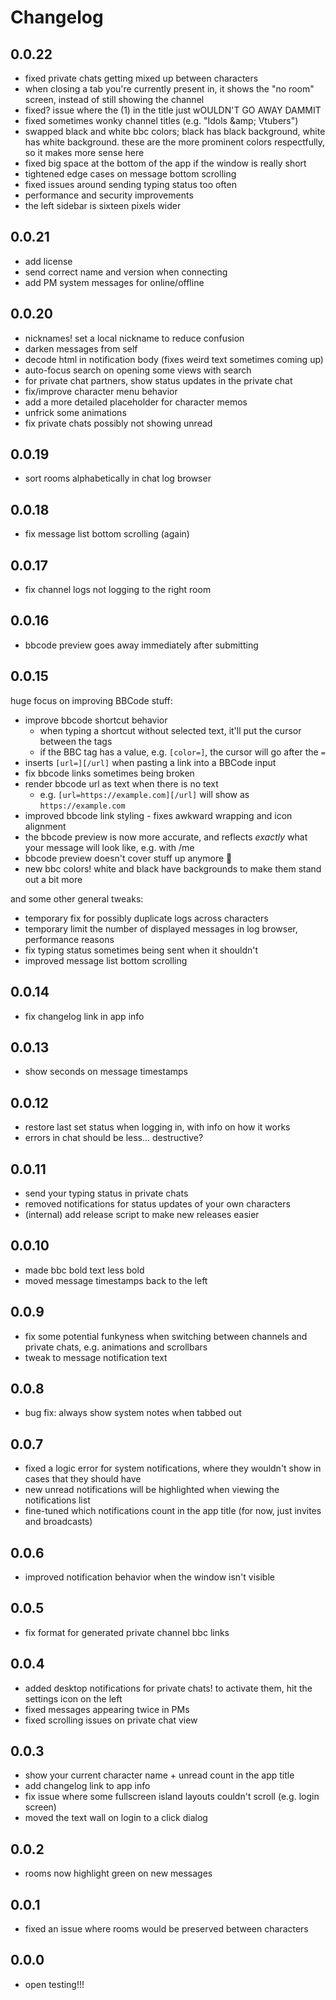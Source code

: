# Changelog

<!--new-version-->

## 0.0.22

- fixed private chats getting mixed up between characters
- when closing a tab you're currently present in, it shows the "no room" screen, instead of still showing the channel
- fixed? issue where the (1) in the title just wOULDN'T GO AWAY DAMMIT
- fixed sometimes wonky channel titles (e.g. "Idols \&amp; Vtubers")
- swapped black and white bbc colors; black has black background, white has white background. these are the more prominent colors respectfully, so it makes more sense here
- fixed big space at the bottom of the app if the window is really short
- tightened edge cases on message bottom scrolling
- fixed issues around sending typing status too often
- performance and security improvements
- the left sidebar is sixteen pixels wider

## 0.0.21

- add license
- send correct name and version when connecting
- add PM system messages for online/offline

## 0.0.20

- nicknames! set a local nickname to reduce confusion
- darken messages from self
- decode html in notification body (fixes weird text sometimes coming up)
- auto-focus search on opening some views with search
- for private chat partners, show status updates in the private chat
- fix/improve character menu behavior
- add a more detailed placeholder for character memos
- unfrick some animations
- fix private chats possibly not showing unread

## 0.0.19

- sort rooms alphabetically in chat log browser

## 0.0.18

- fix message list bottom scrolling (again)

## 0.0.17

- fix channel logs not logging to the right room

## 0.0.16

- bbcode preview goes away immediately after submitting

## 0.0.15

huge focus on improving BBCode stuff:

- improve bbcode shortcut behavior
  - when typing a shortcut without selected text, it'll put the cursor between the tags
  - if the BBC tag has a value, e.g. `[color=]`, the cursor will go after the `=`
- inserts `[url=][/url]` when pasting a link into a BBCode input
- fix bbcode links sometimes being broken
- render bbcode url as text when there is no text
  - e.g. `[url=https://example.com][/url]` will show as `https://example.com`
- improved bbcode link styling - fixes awkward wrapping and icon alignment
- the bbcode preview is now more accurate, and reflects _exactly_ what your message will look like, e.g. with /me
- bbcode preview doesn't cover stuff up anymore 👏
- new bbc colors! white and black have backgrounds to make them stand out a bit more

and some other general tweaks:

- temporary fix for possibly duplicate logs across characters
- temporary limit the number of displayed messages in log browser, performance reasons
- fix typing status sometimes being sent when it shouldn't
- improved message list bottom scrolling

## 0.0.14

- fix changelog link in app info

## 0.0.13

- show seconds on message timestamps

## 0.0.12

- restore last set status when logging in, with info on how it works
- errors in chat should be less... destructive?

## 0.0.11

- send your typing status in private chats
- removed notifications for status updates of your own characters
- (internal) add release script to make new releases easier

## 0.0.10

- made bbc bold text less bold
- moved message timestamps back to the left

## 0.0.9

- fix some potential funkyness when switching between channels and private chats, e.g. animations and scrollbars
- tweak to message notification text

## 0.0.8

- bug fix: always show system notes when tabbed out

## 0.0.7

- fixed a logic error for system notifications, where they wouldn't show in cases that they should have
- new unread notifications will be highlighted when viewing the notifications list
- fine-tuned which notifications count in the app title (for now, just invites and broadcasts)

## 0.0.6

- improved notification behavior when the window isn't visible

## 0.0.5

- fix format for generated private channel bbc links

## 0.0.4

- added desktop notifications for private chats! to activate them, hit the settings icon on the left
- fixed messages appearing twice in PMs
- fixed scrolling issues on private chat view

## 0.0.3

- show your current character name + unread count in the app title
- add changelog link to app info
- fix issue where some fullscreen island layouts couldn't scroll (e.g. login screen)
- moved the text wall on login to a click dialog

## 0.0.2

- rooms now highlight green on new messages

## 0.0.1

- fixed an issue where rooms would be preserved between characters

## 0.0.0

- open testing!!!
